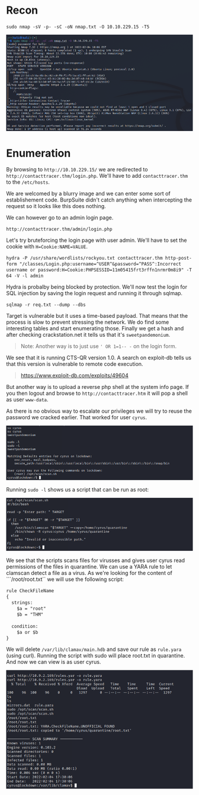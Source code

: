 # Recon
```
sudo nmap -sV -p- -sC -oN nmap.txt -O 10.10.229.15 -T5
```
<img src ="https://raw.githubusercontent.com/vbrunschot/Write-Ups/main/TryHackMe/Lockdown/assets/1.png">

# Enumeration
By browsing to ```http://10.10.229.15/``` we are redirected to ```http://contacttracer.thm/login.php```. We'll have to add ```contacttracer.thm``` to the ```/etc/hosts```.

We are welcomed by a blurry image and we can enter some sort of establishement code. BurpSuite didn't catch anything when intercepting the request so it looks like this does nothing.

We can however go to an admin login page.
```
http://contacttracer.thm/admin/login.php
```

Let's try bruteforcing the login page with user admin. We'll have to set the cookie with ```H=Cookie:NAME=VALUE```.
```
hydra -P /usr/share/wordlists/rockyou.txt contacttracer.thm http-post-form "/classes/Login.php:username=^USER^&password=^PASS^:Incorrect username or password:H=Cookie:PHPSESSID=11m05415frt3rffn1nrmr0m8i9" -T 64 -V -l admin
```

Hydra is probalby being blocked by protection. We'll now test the login for SQL injection by saving the login request and running it through sqlmap.
```
sqlmap -r req.txt --dump --dbs
```
Target is vulnerable but it uses a time-based payload. That means that the process is slow to prevent stressing the network. We do find some interesting tables and start enumerating those.
Finally we get a hash and after checking crackstation.net it tells us that it's ```sweetpandemonium```.

>Note: Another way is to just use ```' OR 1=1-- -``` on the login form.

We see that it is running CTS-QR version 1.0. A search on exploit-db tells us that this version is vulnerable to remote code execution.

> https://www.exploit-db.com/exploits/49604

But another way is to upload a reverse php shell at the system info page. If you then logout and browse to ```http://contacttracer.htm``` it will pop a shell as user ```www-data```.

As there is no obvious way to escalate our privileges we will try to reuse the password we cracked earlier. That worked for user ```cyrus```.

<img src ="https://raw.githubusercontent.com/vbrunschot/Write-Ups/main/TryHackMe/Lockdown/assets/2.png">

Running ```sudo -l``` shows us a script that can be run as root:

<img src ="https://raw.githubusercontent.com/vbrunschot/Write-Ups/main/TryHackMe/Lockdown/assets/3.png">

We see that the scripts scans files for virusses and gives user cyrus read permissions of the files in quarantine. We can use a YARA rule to let clamscan detect a file as a virus. As we're looking for the content of ```/root/root.txt`` we will use the following script:
```
rule CheckFileName
{
  strings:
    $a = "root"
    $b = "THM"
    
  condition:
    $a or $b
}
```
We will delete ```/var/lib/clamav/main.hdb``` and save our rule as ```rule.yara``` (using curl). Running the script with sudo will place root.txt in quarantine. And now we can view is as user cyrus.

<img src ="https://raw.githubusercontent.com/vbrunschot/Write-Ups/main/TryHackMe/Lockdown/assets/4.png">









